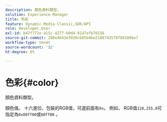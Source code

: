 ```yaml
---
description: 顏色資料類型。
solution: Experience Manager
title: 色彩
feature: Dynamic Media Classic,SDK/API
role: Developer,User
exl-id: b47f772e-a15c-4277-b0d4-9147efb70156
source-git-commit: 206e4643e3926cb85b4be2189743578f88180be7
workflow-type: tm+mt
source-wordcount: '32'
ht-degree: 6%

---
```


# 色彩{#color}

顏色資料類型。

顏色值。 十六進位、包裝的RGB值，可選前面有`0x`。 例如， RGB值`128,255,0`可指定為`0x80ff00`或`80ff00` 。
